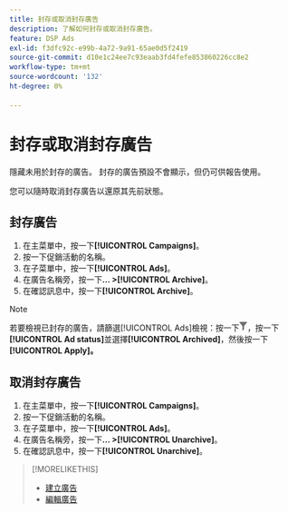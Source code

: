 ```yaml
---
title: 封存或取消封存廣告
description: 了解如何封存或取消封存廣告。
feature: DSP Ads
exl-id: f3dfc92c-e99b-4a72-9a91-65ae0d5f2419
source-git-commit: d10e1c24ee7c93eaab3fd4fefe853860226cc8e2
workflow-type: tm+mt
source-wordcount: '132'
ht-degree: 0%

---
```


# 封存或取消封存廣告

隱藏未用於封存的廣告。 封存的廣告預設不會顯示，但仍可供報告使用。

您可以隨時取消封存廣告以還原其先前狀態。

## 封存廣告

1. 在主菜單中，按一下&#x200B;**[!UICONTROL Campaigns]**。
1. 按一下促銷活動的名稱。
1. 在子菜單中，按一下&#x200B;**[!UICONTROL Ads]**。
1. 在廣告名稱旁，按一下&#x200B;**... >[!UICONTROL Archive]**。
1. 在確認訊息中，按一下&#x200B;**[!UICONTROL Archive]**。

>[!NOTE]
>
>若要檢視已封存的廣告，請篩選[!UICONTROL Ads]檢視：按一下![[!UICONTROL Filter]按鈕](/help/dsp/assets/filter.png)，按一下&#x200B;**[!UICONTROL Ad status]**&#x200B;並選擇&#x200B;**[!UICONTROL Archived]**，然後按一下&#x200B;**[!UICONTROL Apply]。**

## 取消封存廣告

1. 在主菜單中，按一下&#x200B;**[!UICONTROL Campaigns]**。
1. 按一下促銷活動的名稱。
1. 在子菜單中，按一下&#x200B;**[!UICONTROL Ads]**。
1. 在廣告名稱旁，按一下&#x200B;**... >[!UICONTROL Unarchive]**。
1. 在確認訊息中，按一下&#x200B;**[!UICONTROL Unarchive]**。

>[!MORELIKETHIS]
>
>* [建立廣告](ad-create.md)
>* [編輯廣告](ad-edit.md)

